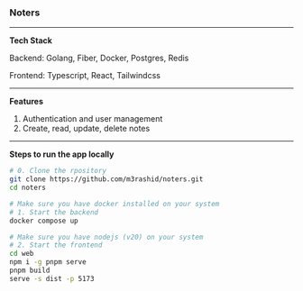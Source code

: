 ### Noters

---

**Tech Stack**

Backend: Golang, Fiber, Docker, Postgres, Redis

Frontend: Typescript, React, Tailwindcss

---

**Features**

1. Authentication and user management
2. Create, read, update, delete notes

---

**Steps to run the app locally**

```bash
# 0. Clone the rpository
git clone https://github.com/m3rashid/noters.git
cd noters

# Make sure you have docker installed on your system
# 1. Start the backend
docker compose up

# Make sure you have nodejs (v20) on your system
# 2. Start the frontend
cd web
npm i -g pnpm serve
pnpm build
serve -s dist -p 5173
```
